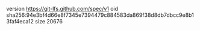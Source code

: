 version https://git-lfs.github.com/spec/v1
oid sha256:94e3bf4d66e8f7345e7394479c884583da869f38d8db7dbcc9e8b13faf4eca12
size 20676
